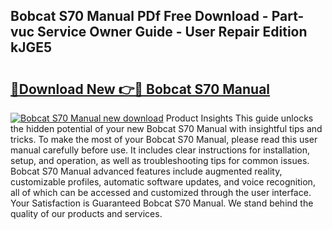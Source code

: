 ## Bobcat S70 Manual PDf Free Download - Part-vuc Service Owner Guide - User Repair Edition kJGE5

# <h2><a href="http://bc41290.oget.top/?id=Bobcat+S70+Manual">🔗Download New 👉🔴 Bobcat S70 Manual</a></h2>

[![Bobcat S70 Manual new download](https://i.imgur.com/5g1atiW.png)](http://bc41290.oget.top/?id=Bobcat+S70+Manual)
Product Insights This guide unlocks the hidden potential of your new Bobcat S70 Manual with insightful tips and tricks. To make the most of your Bobcat S70 Manual, please read this user manual carefully before use. It includes clear instructions for installation, setup, and operation, as well as troubleshooting tips for common issues. Bobcat S70 Manual advanced features include augmented reality, customizable profiles, automatic software updates, and voice recognition, all of which can be accessed and customized through the user interface. Your Satisfaction is Guaranteed Bobcat S70 Manual. We stand behind the quality of our products and services.
